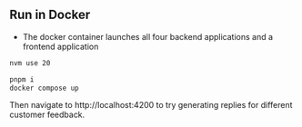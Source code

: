 
## Run in Docker
- The docker container launches all four backend applications and a frontend application

```bash
nvm use 20

pnpm i
docker compose up
```

Then navigate to http://localhost:4200 to try generating replies for different customer feedback.
